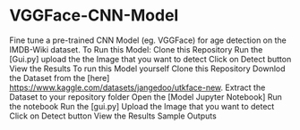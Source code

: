 # VGGFace-CNN-Model
Fine tune a pre-trained CNN Model (eg. VGGFace) for age detection on the IMDB-Wiki dataset.
To Run this Model:
Clone this Repository
Run the [Gui.py] 
upload the the Image that you want to detect
Click on Detect button
View the Results
To run this Model yourself
Clone this Repository
Downlod the Dataset from the [here] https://www.kaggle.com/datasets/jangedoo/utkface-new.
Extract the Dataset to your repository folder
Open the [Model Jupyter Notebook] 
Run the notebook
Run the [gui.py] 
Upload the Image that you want to detect
Click on Detect button
View the Results
Sample Outputs
